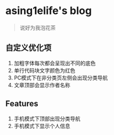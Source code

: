 # asing1elife's blog

> 说好为我泡花茶

## 自定义优化项
1. 加粗字体每次都会呈现出不同的底色
2. 单行代码块文字颜色为红色
3. PC模式下在非分类页左侧会出现分类导航
4. 文章顶部会显示作者名称

## Features
1. 手机模式下顶部出现分类导航
2. 手机模式下显示个人信息